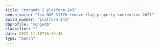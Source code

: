 ```yaml
---
title: "mongodb 2 platform-143"
bench_suite: "fix-NXP-31378-remove-flag-property-contention-2021"
build_number: "platform-143"
dbprofile: "mongodb"
classifier: ""
date: 2022-11-10T16:23:42
type: "bench"
---
```

